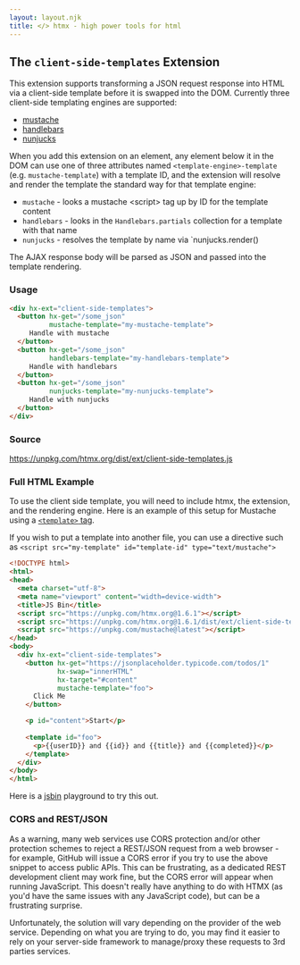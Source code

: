 ```yaml
---
layout: layout.njk
title: </> htmx - high power tools for html
---
```


## The `client-side-templates` Extension

This extension supports transforming a JSON request response into HTML via a client-side template before it is
swapped into the DOM.  Currently three client-side templating engines are supported:

* [mustache](https://github.com/janl/mustache.js)
* [handlebars](https://handlebarsjs.com/)
* [nunjucks](https://mozilla.github.io/nunjucks/)

When you add this extension on an element, any element below it in the DOM can use one of three attributes named
`<template-engine>-template` (e.g. `mustache-template`) with a template ID, and the extension will resolve and render
the template the standard way for that template engine:

* `mustache` - looks a mustache &lt;script> tag up by ID for the template content
* `handlebars` - looks in the `Handlebars.partials` collection for a template with that name
* `nunjucks` - resolves the template by name via `nunjucks.render(<template-name>)

The AJAX response body will be parsed as JSON and passed into the template rendering.

### Usage

```html
<div hx-ext="client-side-templates">
  <button hx-get="/some_json" 
          mustache-template="my-mustache-template">
     Handle with mustache
  </button>
  <button hx-get="/some_json" 
          handlebars-template="my-handlebars-template">
     Handle with handlebars
  </button>
  <button hx-get="/some_json" 
          nunjucks-template="my-nunjucks-template">
     Handle with nunjucks
  </button>
</div>
```

### Source

<https://unpkg.com/htmx.org/dist/ext/client-side-templates.js>

### Full HTML Example

To use the client side template, you will need to include htmx, the extension, and the rendering engine.
Here is an example of this setup for Mustache using 
a [`<template>` tag](https://developer.mozilla.org/en-US/docs/Web/HTML/Element/template).

If you wish to put a template into another file, you can use a directive such as
 `<script src="my-template" id="template-id" type="text/mustache">`

```html
<!DOCTYPE html>
<html>
<head>
  <meta charset="utf-8">
  <meta name="viewport" content="width=device-width">
  <title>JS Bin</title>
  <script src="https://unpkg.com/htmx.org@1.6.1"></script>
  <script src="https://unpkg.com/htmx.org@1.6.1/dist/ext/client-side-templates.js"></script>
  <script src="https://unpkg.com/mustache@latest"></script>
</head>
<body>
  <div hx-ext="client-side-templates">
    <button hx-get="https://jsonplaceholder.typicode.com/todos/1" 
            hx-swap="innerHTML"
            hx-target="#content"
            mustache-template="foo">
      Click Me
    </button>

    <p id="content">Start</p>
    
    <template id="foo">
      <p>{{userID}} and {{id}} and {{title}} and {{completed}}</p>
    </template>
  </div>
</body>
</html>
```

Here is a [jsbin](https://jsbin.com/qonutovico/edit?html,output) playground to try this out.

### CORS and REST/JSON

As a warning, many web services use CORS protection and/or other protection schemes to reject a
REST/JSON request from a web browser - for example, GitHub will issue a CORS error if you try to
use the above snippet to access public APIs. This can be frustrating, as a dedicated REST development
client may work fine, but the CORS error will appear when running JavaScript. This doesn't really
have anything to do with HTMX (as you'd have the same issues with any JavaScript code), but can be 
a frustrating surprise.

Unfortunately, the solution will vary depending on the provider of the web service. Depending on
what you are trying to do, you may find it easier to rely on your server-side framework to manage/proxy
these requests to 3rd parties services.
